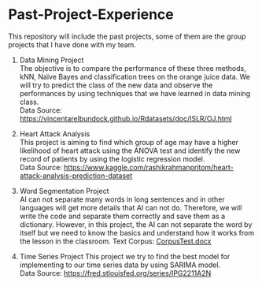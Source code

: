 # Past-Project-Experience
This repository will include the past projects, some of them are the group projects that I have done with my team.

1. Data Mining Project\
The objective is to compare the performance of these three methods, kNN, Naïve Bayes and classification trees on the orange juice data. We will try to predict the class of the new data and observe the performances by using techniques that we have learned in data mining class.\
Data Source: https://vincentarelbundock.github.io/Rdatasets/doc/ISLR/OJ.html

2. Heart Attack Analysis\
This project is aiming to find which group of age may have a higher likelihood of heart attack using the ANOVA test and identify the new record of patients by using the logistic regression model.\
Data Source: https://www.kaggle.com/rashikrahmanpritom/heart-attack-analysis-prediction-dataset

3. Word Segmentation Project\
AI can not separate many words in long sentences and in other languages
will get more details that AI can not do. Therefore, we will write the code and separate them correctly and save them as a dictionary. However, in this project, the AI can not separate the word by itself but we need to know the basics and understand how it works from the lesson in the classroom.
Text Corpus: [CorpusTest.docx](https://github.com/Vipavas/Past-Project-Experience/files/7917951/CorpusTest.docx)

4. Time Series Project
This project we try to find the best model for implementing to our time series data by using SARIMA model.\
Data Source: https://fred.stlouisfed.org/series/IPG2211A2N
